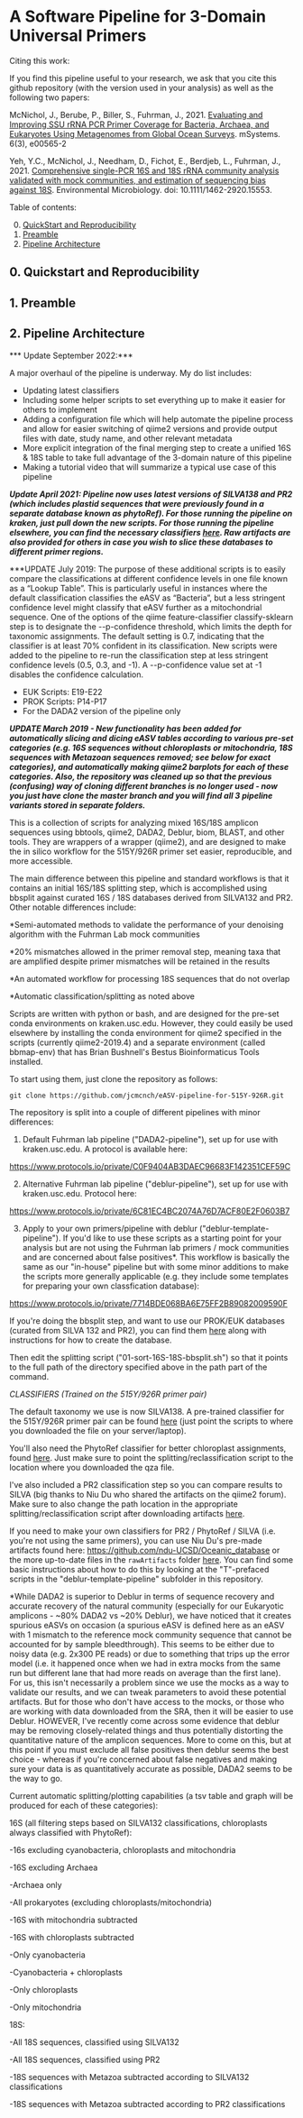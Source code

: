 # A Software Pipeline for 3-Domain Universal Primers

Citing this work:

If you find this pipeline useful to your research, we ask that you cite this github repository (with the version used in your analysis) as well as the following two papers:

McNichol, J., Berube, P., Biller, S., Fuhrman, J., 2021. [Evaluating and Improving SSU rRNA PCR Primer Coverage for Bacteria, Archaea, and Eukaryotes Using Metagenomes from Global Ocean Surveys](https://journals.asm.org/doi/10.1128/mSystems.00565-21). mSystems. 6(3), e00565-2

Yeh, Y.C., McNichol, J., Needham, D., Fichot, E., Berdjeb, L., Fuhrman, J., 2021. [Comprehensive single-PCR 16S and 18S rRNA community analysis validated with mock communities, and estimation of sequencing bias against 18S](https://sfamjournals.onlinelibrary.wiley.com/doi/10.1111/1462-2920.15553). Environmental Microbiology. doi: 10.1111/1462-2920.15553.

Table of contents:

0. [QuickStart and Reproducibility](https://github.com/jcmcnch/eASV-pipeline-for-515Y-926R#0-quickstart-and-reproducibility)
1. [Preamble](https://github.com/jcmcnch/eASV-pipeline-for-515Y-926R#1-preamble)
2. [Pipeline Architecture](https://github.com/jcmcnch/eASV-pipeline-for-515Y-926R#2-pipeline-architecture)

## 0. Quickstart and Reproducibility

## 1. Preamble

## 2. Pipeline Architecture 

*** Update September 2022:***

A major overhaul of the pipeline is underway. My do list includes:

- Updating latest classifiers
- Including some helper scripts to set everything up to make it easier for others to implement
- Adding a configuration file which will help automate the pipeline process and allow for easier switching of qiime2 versions and provide output files with date, study name, and other relevant metadata
- More explicit integration of the final merging step to create a unified 16S & 18S table to take full advantage of the 3-domain nature of this pipeline
- Making a tutorial video that will summarize a typical use case of this pipeline


***Update April 2021:
Pipeline now uses latest versions of SILVA138 and PR2 (which includes plastid sequences that were previously found in a separate database known as phytoRef). For those running the pipeline on kraken, just pull down the new scripts. For those running the pipeline elsewhere, you can find the necessary classifiers [here](https://osf.io/z8arq/). Raw artifacts are also provided for others in case you wish to slice these databases to different primer regions.***

***UPDATE July 2019:
The purpose of these additional scripts is to easily compare the classifications at different confidence levels in one file known as a “Lookup Table”. This is particularly useful in instances where the default classification classifies the eASV as “Bacteria”, but a less stringent confidence level might classify that eASV further as a mitochondrial sequence. 
One of the options of the qiime feature-classifier classify-sklearn step is to designate the --p-confidence threshold, which limits the depth for taxonomic assignments. The default setting is 0.7, indicating that the classifier is at least 70% confident in its classification. New scripts were added to the pipeline to re-run the classification step at less stringent confidence levels (0.5, 0.3, and -1). A --p-confidence value set at -1 disables the confidence calculation. 
- EUK Scripts: E19-E22
- PROK Scripts: P14-P17
- For the DADA2 version of the pipeline only

***UPDATE March 2019 - New functionality has been added for automatically slicing and dicing eASV tables according to various pre-set categories (e.g. 16S sequences without chloroplasts or mitochondria, 18S sequences with Metazoan sequences removed; see below for exact categories), and automatically making qiime2 barplots for each of these categories. Also, the repository was cleaned up so that the previous (confusing) way of cloning different branches is no longer used - now you just have clone the master branch and you will find all 3 pipeline variants stored in separate folders.***

This is a collection of scripts for analyzing mixed 16S/18S amplicon sequences using bbtools, qiime2, DADA2, Deblur, biom, BLAST, and other tools. They are wrappers of a wrapper (qiime2), and are designed to make the in silico workflow for the 515Y/926R primer set easier, reproducible, and more accessible.

The main difference between this pipeline and standard workflows is that it contains an initial 16S/18S splitting step, which is accomplished using bbsplit against curated 16S / 18S databases derived from SILVA132 and PR2. Other notable differences include:

*Semi-automated methods to validate the performance of your denoising algorithm with the Fuhrman Lab mock communities

*20% mismatches allowed in the primer removal step, meaning taxa that are amplified despite primer mismatches will be retained in the results

*An automated workflow for processing 18S sequences that do not overlap

*Automatic classification/splitting as noted above

Scripts are written with python or bash, and are designed for the pre-set conda environments on kraken.usc.edu. However, they could easily be used elsewhere by installing the conda environment for qiime2 specified in the scripts (currently qiime2-2019.4) and a separate environment (called bbmap-env) that has Brian Bushnell's Bestus Bioinformaticus Tools installed.

To start using them, just clone the repository as follows:

`git clone https://github.com/jcmcnch/eASV-pipeline-for-515Y-926R.git`

The repository is split into a couple of different pipelines with minor differences:

1. Default Fuhrman lab pipeline ("DADA2-pipeline"), set up for use with kraken.usc.edu. A protocol is available here:

https://www.protocols.io/private/C0F9404AB3DAEC96683F142351CEF59C

2. Alternative Fuhrman lab pipeline ("deblur-pipeline"), set up for use with kraken.usc.edu. Protocol here:

https://www.protocols.io/private/6C81EC4BC2074A76D7ACF80E2F0603B7

3. Apply to your own primers/pipeline with deblur ("deblur-template-pipeline"). If you'd like to use these scripts as a starting point for your analysis but are not using the Fuhrman lab primers / mock communities and are concerned about false positives*. This workflow is basically the same as our "in-house" pipeline but with some minor additions to make the scripts more generally applicable (e.g. they include some templates for preparing your own classfication database):

https://www.protocols.io/private/7714BDE068BA6E75FF2B89082009590F

If you're doing the bbsplit step, and want to use our PROK/EUK databases (curated from SILVA 132 and PR2), you can find them [here](https://osf.io/e65rs/) along with instructions for how to create the database.

Then edit the splitting script ("01-sort-16S-18S-bbsplit.sh") so that it points to the full path of the directory specified above in the path part of the command.

*CLASSIFIERS (Trained on the 515Y/926R primer pair)*

The default taxonomy we use is now SILVA138. A pre-trained classifier for the 515Y/926R primer pair can be found [here](https://osf.io/z8arq/) (just point the scripts to where you downloaded the file on your server/laptop).

You'll also need the PhytoRef classifier for better chloroplast assignments, found [here](https://osf.io/z8arq/). Just make sure to point the splitting/reclassification script to the location where you downloaded the qza file.

I've also included a PR2 classification step so you can compare results to SILVA (big thanks to Niu Du who shared the artifacts on the qiime2 forum). Make sure to also change the path location in the appropriate splitting/reclassification script after downloading artifacts [here](https://osf.io/z8arq/).

If you need to make your own classifiers for PR2 / PhytoRef / SILVA (i.e. you're not using the same primers), you can use Niu Du's pre-made artifacts found here: https://github.com/ndu-UCSD/Oceanic_database or the more up-to-date files in the `rawArtifacts` folder [here](https://osf.io/z8arq/). You can find some basic instructions about how to do this by looking at the "T"-prefaced scripts in the "deblur-template-pipeline" subfolder in this repository.

*While DADA2 is superior to Deblur in terms of sequence recovery and accurate recovery of the natural community (especially for our Eukaryotic amplicons - ~80% DADA2 vs ~20% Deblur), we have noticed that it creates spurious eASVs on occasion (a spurious eASV is defined here as an eASV with 1 mismatch to the reference mock community sequence that cannot be accounted for by sample bleedthrough). This seems to be either due to noisy data (e.g. 2x300 PE reads) or due to something that trips up the error model (i.e. it happened once when we had in extra mocks from the same run but different lane that had more reads on average than the first lane). For us, this isn't necessarily a problem since we use the mocks as a way to validate our results, and we can tweak parameters to avoid these potential artifacts. But for those who don't have access to the mocks, or those who are working with data downloaded from the SRA, then it will be easier to use Deblur. HOWEVER, I've recently come across some evidence that deblur may be removing closely-related things and thus potentially distorting the quantitative nature of the amplicon sequences. More to come on this, but at this point if you must exclude all false positives then deblur seems the best choice - whereas if you're concerned about false negatives and making sure your data is as quantitatively accurate as possible, DADA2 seems to be the way to go.

Current automatic splitting/plotting capabilities (a tsv table and graph will be produced for each of these categories):

16S (all filtering steps based on SILVA132 classifications, chloroplasts always classified with PhytoRef):

-16s excluding cyanobacteria, chloroplasts and mitochondria

-16S excluding Archaea

-Archaea only

-All prokaryotes (excluding chloroplasts/mitochondria)

-16S with mitochondria subtracted

-16S with chloroplasts subtracted

-Only cyanobacteria

-Cyanobacteria + chloroplasts

-Only chloroplasts

-Only mitochondria

18S:

-All 18S sequences, classified using SILVA132

-All 18S sequences, classified using PR2

-18S sequences with Metazoa subtracted according to SILVA132 classifications

-18S sequences with Metazoa subtracted according to PR2 classifications
